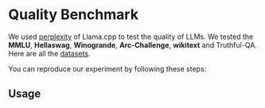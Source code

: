 # Quality Benchmark
We used [perplexity](https://github.com/ggml-org/llama.cpp/tree/master/examples/perplexity) of Llama.cpp to test the quality of LLMs. We tested the **MMLU**, **Hellaswag**, **Winogrande**, **Arc-Challenge**, **wikitext** and Truthful-QA. Here are all the [datasets](https://github.com/nanovis/LoXR/tree/main/scripts/Android_devices/quality/datasets).

You can reproduce our experiment by following these steps:
## Usage
